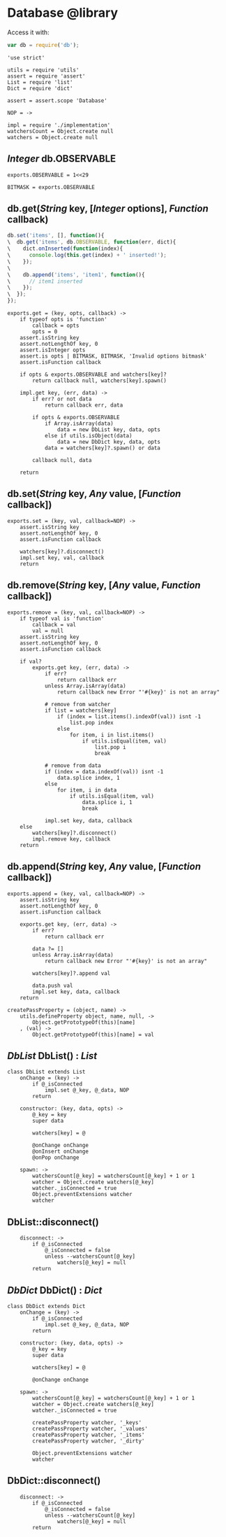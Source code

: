 Database @library
=================

Access it with:
```javascript
var db = require('db');
```

	'use strict'

	utils = require 'utils'
	assert = require 'assert'
	List = require 'list'
	Dict = require 'dict'

	assert = assert.scope 'Database'

	NOP = ->

	impl = require './implementation'
	watchersCount = Object.create null
	watchers = Object.create null

*Integer* db.OBSERVABLE
-----------------------

	exports.OBSERVABLE = 1<<29

	BITMASK = exports.OBSERVABLE

db.get(*String* key, [*Integer* options], *Function* callback)
--------------------------------------------------------------

```javascript
db.set('items', [], function(){
\  db.get('items', db.OBSERVABLE, function(err, dict){
\    dict.onInserted(function(index){
\      console.log(this.get(index) + ' inserted!');
\    });
\
\    db.append('items', 'item1', function(){
\      // item1 inserted
\    });
\  });
});
```

	exports.get = (key, opts, callback) ->
		if typeof opts is 'function'
			callback = opts
			opts = 0
		assert.isString key
		assert.notLengthOf key, 0
		assert.isInteger opts
		assert.is opts | BITMASK, BITMASK, 'Invalid options bitmask'
		assert.isFunction callback

		if opts & exports.OBSERVABLE and watchers[key]?
			return callback null, watchers[key].spawn()

		impl.get key, (err, data) ->
			if err? or not data
				return callback err, data

			if opts & exports.OBSERVABLE
				if Array.isArray(data)
					data = new DbList key, data, opts
				else if utils.isObject(data)
					data = new DbDict key, data, opts
				data = watchers[key]?.spawn() or data

			callback null, data

		return

db.set(*String* key, *Any* value, [*Function* callback])
--------------------------------------------------------

	exports.set = (key, val, callback=NOP) ->
		assert.isString key
		assert.notLengthOf key, 0
		assert.isFunction callback

		watchers[key]?.disconnect()
		impl.set key, val, callback
		return

db.remove(*String* key, [*Any* value, *Function* callback])
-----------------------------------------------------------

	exports.remove = (key, val, callback=NOP) ->
		if typeof val is 'function'
			callback = val
			val = null
		assert.isString key
		assert.notLengthOf key, 0
		assert.isFunction callback

		if val?
			exports.get key, (err, data) ->
				if err?
					return callback err
				unless Array.isArray(data)
					return callback new Error "'#{key}' is not an array"

				# remove from watcher
				if list = watchers[key]
					if (index = list.items().indexOf(val)) isnt -1
						list.pop index
					else
						for item, i in list.items()
							if utils.isEqual(item, val)
								list.pop i
								break

				# remove from data
				if (index = data.indexOf(val)) isnt -1
					data.splice index, 1
				else
					for item, i in data
						if utils.isEqual(item, val)
							data.splice i, 1
							break

				impl.set key, data, callback
		else
			watchers[key]?.disconnect()
			impl.remove key, callback
		return

db.append(*String* key, *Any* value, [*Function* callback])
-----------------------------------------------------------

	exports.append = (key, val, callback=NOP) ->
		assert.isString key
		assert.notLengthOf key, 0
		assert.isFunction callback

		exports.get key, (err, data) ->
			if err?
				return callback err

			data ?= []
			unless Array.isArray(data)
				return callback new Error "'#{key}' is not an array"

			watchers[key]?.append val

			data.push val
			impl.set key, data, callback
		return

	createPassProperty = (object, name) ->
		utils.defineProperty object, name, null, ->
			Object.getPrototypeOf(this)[name]
		, (val) ->
			Object.getPrototypeOf(this)[name] = val

*DbList* DbList() : *List*
--------------------------

	class DbList extends List
		onChange = (key) ->
			if @_isConnected
				impl.set @_key, @_data, NOP
			return

		constructor: (key, data, opts) ->
			@_key = key
			super data

			watchers[key] = @

			@onChange onChange
			@onInsert onChange
			@onPop onChange

		spawn: ->
			watchersCount[@_key] = watchersCount[@_key] + 1 or 1
			watcher = Object.create watchers[@_key]
			watcher._isConnected = true
			Object.preventExtensions watcher
			watcher

DbList::disconnect()
--------------------

		disconnect: ->
			if @_isConnected
				@_isConnected = false
				unless --watchersCount[@_key]
					watchers[@_key] = null
			return

*DbDict* DbDict() : *Dict*
--------------------------

	class DbDict extends Dict
		onChange = (key) ->
			if @_isConnected
				impl.set @_key, @_data, NOP
			return

		constructor: (key, data, opts) ->
			@_key = key
			super data

			watchers[key] = @

			@onChange onChange

		spawn: ->
			watchersCount[@_key] = watchersCount[@_key] + 1 or 1
			watcher = Object.create watchers[@_key]
			watcher._isConnected = true

			createPassProperty watcher, '_keys'
			createPassProperty watcher, '_values'
			createPassProperty watcher, '_items'
			createPassProperty watcher, '_dirty'

			Object.preventExtensions watcher
			watcher

DbDict::disconnect()
--------------------

		disconnect: ->
			if @_isConnected
				@_isConnected = false
				unless --watchersCount[@_key]
					watchers[@_key] = null
			return
